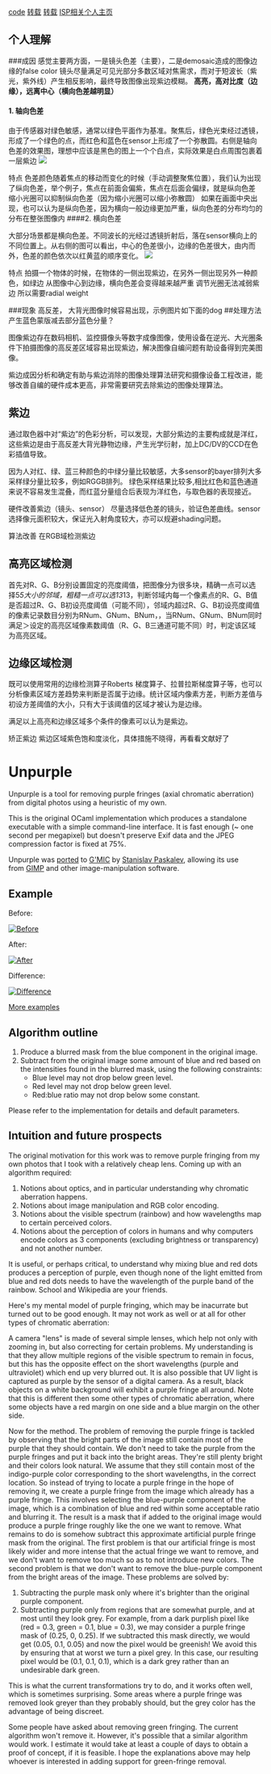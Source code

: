 [code](https://github.com/mjambon/purple-fringe)
[转载](https://blog.csdn.net/Aoman_Hao/article/details/105753372)
[转载](https://blog.csdn.net/Aoman_Hao/article/details/113797420)
[ISP相关个人主页]( https://www.qinxing.xyz/posts/e72969e7/)

## 个人理解
###成因
感觉主要两方面，一是镜头色差（主要），二是demosaic造成的图像边缘的false color
镜头尽量满足可见光部分多数区域对焦需求，而对于短波长（紫光，紫外线）产生相反影响，最终导致图像出现紫边模糊。
**高亮，高对比度（边缘），远离中心（横向色差越明显）**

#### 1. 轴向色差

由于传感器对绿色敏感，通常以绿色平面作为基准。聚焦后，绿色光束经过透镜，形成了一个绿色的点，而红色和蓝色在sensor上形成了一个弥散圆。右侧是轴向色差的效果图，理想中应该是黑色的图上一个个白点，实际效果是白点周围包裹着一层紫边
![](去紫边.assets\23495115-aa1350eb19300854.png)

特点
色差颜色随着焦点的移动而变化的时候（手动调整聚焦位置），我们认为出现了纵向色差，举个例子，焦点在前面会偏紫，焦点在后面会偏绿，就是纵向色差
缩小光圈可以抑制纵向色差（因为缩小光圈可以缩小弥散圆）
如果在画面中央出现，也可以认为是纵向色差，因为横向一般边缘更加严重，纵向色差的分布均匀的分布在整张图像内
####2. 横向色差

大部分场景都是横向色差。不同波长的光经过透镜折射后，落在sensor横向上的不同位置上。从右侧的图可以看出，中心的色差很小，边缘的色差很大，由内而外，色差的颜色依次以红黄蓝的顺序变化。
![](去紫边.assets\23495115-082867c6a69e73b8.png)

特点
拍摄一个物体的时候，在物体的一侧出现紫边，在另外一侧出现另外一种颜色，如绿边
从图像中心到边缘，横向色差会变得越来越严重
调节光圈无法减弱紫边
所以需要radial weight


###现象
高反差， 大背光图像时候容易出现，示例图片如下面的dog
##处理方法
产生蓝色蒙版减去部分蓝色分量？



图像紫边存在数码相机、监控摄像头等数字成像图像，使用设备在逆光、大光圈条件下拍摄图像的高反差区域容易出现紫边，解决图像自编问题有助设备得到完美图像。

紫边成因分析和确定有助与紫边消除的图像处理算法研究和摄像设备工程改进，能够改善自编的硬件成本更高，非常需要研究去除紫边的图像处理算法。

## 紫边
通过取色器中对“紫边”的色彩分析，可以发现，大部分紫边的主要构成就是洋红，这些紫边是由于高反差大背光静物边缘，产生光学衍射，加上DC/DV的CCD在色彩插值导致。

因为人对红、绿、蓝三种颜色的中绿分量比较敏感，大多sensor的bayer排列大多采样绿分量比较多，例如RGGB排列。
绿色采样结果比较多,相比红色和蓝色通道来说不容易发生混叠，而红蓝分量组合后表现为洋红色，与取色器的表现接近。

硬件改善紫边（镜头、sensor）
尽量选择低色差的镜头，验证色差曲线。sensor选择像元面积较大，保证光入射角度较大，亦可以规避shading问题。

算法改善
在RGB域检测紫边
## 高亮区域检测
首先对R、G、B分别设置固定的亮度阈值，把图像分为很多块，精确一点可以选择5*5大小的邻域，粗糙一点可以选13*13，判断邻域内每一个像素点的R、G、B值是否超过R、G、B初设亮度阈值（可能不同），邻域内超过R、G、B初设亮度阈值的像素记录数目分别为RNum、GNum、BNum，，当RNum、GNum、BNum同时满足＞设定的高亮区域像素数阈值（R、G、B三通道可能不同）时，判定该区域为高亮区域。

## 边缘区域检测
既可以使用常用的边缘检测算子Roberts 梯度算子、拉普拉斯梯度算子等，也可以分析像素区域方差趋势来判断是否属于边缘。统计区域内像素方差，判断方差值与初设方差阈值的大小，只有大于该阈值的区域才被认为是边缘。

满足以上高亮和边缘区域多个条件的像素可以认为是紫边。

矫正紫边
紫边区域紫色饱和度淡化，具体措施不晓得，再看看文献好了


# Unpurple

Unpurple is a tool for removing purple fringes (axial chromatic aberration) from digital photos using a heuristic of my own.

This is the original OCaml implementation which produces a standalone executable with a simple command-line interface. It is fast enough (~ one second per megapixel) but doesn't preserve Exif data and the JPEG compression factor is fixed at 75%.

Unpurple was [ported](https://github.com/dtschump/gmic-community/blob/master/include/stanislav_paskalev.gmic) to [G'MIC](https://gmic.eu/) by [Stanislav Paskalev](https://github.com/solarsea), allowing its use from [GIMP](https://www.gimp.org/) and other image-manipulation software. 

## [](https://github.com/mjambon/purple-fringe#example)Example

Before:

[![Before](https://upload-images.jianshu.io/upload_images/23495115-c0d04d2db432e0bb?imageMogr2/auto-orient/strip%7CimageView2/2/w/1240)](https://github.com/mjambon/purple-fringe/blob/master) 

After:

[![After](https://upload-images.jianshu.io/upload_images/23495115-7fb33341d7f245e2?imageMogr2/auto-orient/strip%7CimageView2/2/w/1240)](https://github.com/mjambon/purple-fringe/blob/master) 

Difference:

[![Difference](https://upload-images.jianshu.io/upload_images/23495115-5d527f0d61e751bd?imageMogr2/auto-orient/strip%7CimageView2/2/w/1240)](https://github.com/mjambon/purple-fringe/blob/master) 

[More examples](https://mjambon.github.io/mjambon2016/purple-fringe/examples.html)

## [](https://github.com/mjambon/purple-fringe#algorithm-outline)Algorithm outline

1.  Produce a blurred mask from the blue component in the original image.
2.  Subtract from the original image some amount of blue and red based on the intensities found in the blurred mask, using the following constraints:
    *   Blue level may not drop below green level.
    *   Red level may not drop below green level.
    *   Red:blue ratio may not drop below some constant.

Please refer to the implementation for details and default parameters.

## [](https://github.com/mjambon/purple-fringe#intuition-and-future-prospects)Intuition and future prospects

The original motivation for this work was to remove purple fringing from my own photos that I took with a relatively cheap lens. Coming up with an algorithm required:

1.  Notions about optics, and in particular understanding why chromatic aberration happens.
2.  Notions about image manipulation and RGB color encoding.
3.  Notions about the visible spectrum (rainbow) and how wavelengths map to certain perceived colors.
4.  Notions about the perception of colors in humans and why computers encode colors as 3 components (excluding brightness or transparency) and not another number.

It is useful, or perhaps critical, to understand why mixing blue and red dots produces a perception of purple, even though none of the light emitted from blue and red dots needs to have the wavelength of the purple band of the rainbow. School and Wikipedia are your friends.

Here's my mental model of purple fringing, which may be inacurrate but turned out to be good enough. It may not work as well or at all for other types of chromatic aberration:

A camera "lens" is made of several simple lenses, which help not only with zooming in, but also correcting for certain problems. My understanding is that they allow multiple regions of the visible spectrum to remain in focus, but this has the opposite effect on the short wavelengths (purple and ultraviolet) which end up very blurred out. It is also possible that UV light is captured as purple by the sensor of a digital camera. As a result, black objects on a white background will exhibit a purple fringe all around. Note that this is different then some other types of chromatic aberration, where some objects have a red margin on one side and a blue margin on the other side.

Now for the method. The problem of removing the purple fringe is tackled by observing that the bright parts of the image still contain most of the purple that they should contain. We don't need to take the purple from the purple fringes and put it back into the bright areas. They're still plenty bright and their colors look natural. We assume that they still contain most of the indigo-purple color corresponding to the short wavelengths, in the correct location. So instead of trying to locate a purple fringe in the hope of removing it, we create a purple fringe from the image which already has a purple fringe. This involves selecting the blue-purple component of the image, which is a combination of blue and red within some acceptable ratio and blurring it. The result is a mask that if added to the original image would produce a purple fringe roughly like the one we want to remove. What remains to do is somehow subtract this approximate artificial purple fringe mask from the original. The first problem is that our artificial fringe is most likely wider and more intense that the actual fringe we want to remove, and we don't want to remove too much so as to not introduce new colors. The second problem is that we don't want to remove the blue-purple component from the bright areas of the image. These problems are solved by:

1.  Subtracting the purple mask only where it's brighter than the original purple component.
2.  Subtracting purple only from regions that are somewhat purple, and at most until they look grey. For example, from a dark purplish pixel like (red = 0.3, green = 0.1, blue = 0.3), we may consider a purple fringe mask of (0.25, 0, 0.25). If we subtracted this mask directly, we would get (0.05, 0.1, 0.05) and now the pixel would be greenish! We avoid this by ensuring that at worst we turn a pixel grey. In this case, our resulting pixel would be (0.1, 0.1, 0.1), which is a dark grey rather than an undesirable dark green.

This is what the current transformations try to do, and it works often well, which is sometimes surprising. Some areas where a purple fringe was removed look greyer than they probably should, but the grey color has the advantage of being discreet.

Some people have asked about removing green fringing. The current algorithm won't remove it. However, it's possible that a similar algorithm would work. I estimate it would take at least a couple of days to obtain a proof of concept, if it is feasible. I hope the explanations above may help whoever is interested in adding support for green-fringe removal.
